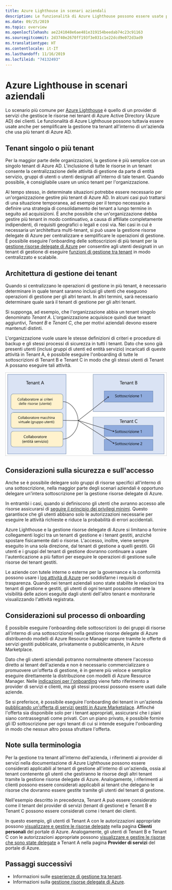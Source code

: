 ```yaml
---
title: Azure Lighthouse in scenari aziendali
description: Le funzionalità di Azure Lighthouse possono essere usate per semplificare la gestione tra tenant all'interno di un'azienda che usa più tenant di Azure AD.
ms.date: 09/25/2019
ms.topic: overview
ms.openlocfilehash: ae2241048e6ae481e319154beedab74c23c91163
ms.sourcegitcommit: 2d3740e2670ff193f3e031c1e22dcd9e072d3ad9
ms.translationtype: HT
ms.contentlocale: it-IT
ms.lasthandoff: 11/16/2019
ms.locfileid: "74132493"
---
```

# <a name="azure-lighthouse-in-enterprise-scenarios"></a>Azure Lighthouse in scenari aziendali

Lo scenario più comune per [Azure Lighthouse](../overview.md) è quello di un provider di servizi che gestisce le risorse nei tenant di Azure Active Directory (Azure AD) dei clienti. Le funzionalità di Azure Lighthouse possono tuttavia essere usate anche per semplificare la gestione tra tenant all'interno di un'azienda che usa più tenant di Azure AD.

## <a name="single-vs-multiple-tenants"></a>Tenant singolo o più tenant

Per la maggior parte delle organizzazioni, la gestione è più semplice con un singolo tenant di Azure AD. L'inclusione di tutte le risorse in un tenant consente la centralizzazione delle attività di gestione da parte di entità servizio, gruppi di utenti o utenti designati all'interno di tale tenant. Quando possibile, è consigliabile usare un unico tenant per l'organizzazione.

Al tempo stesso, in determinate situazioni potrebbe essere necessario per un'organizzazione gestire più tenant di Azure AD. In alcuni casi può trattarsi di una situazione temporanea, ad esempio per il tempo necessario a definire una strategia di consolidamento dei tenant a lungo termine in seguito ad acquisizioni. È anche possibile che un'organizzazione debba gestire più tenant in modo continuativo, a causa di affiliate completamente indipendenti, di requisiti geografici o legali e così via. Nei casi in cui è necessaria un'architettura multi-tenant, si può usare la gestione risorse delegate di Azure per centralizzare e semplificare le operazioni di gestione. È possibile eseguire l'onboarding delle sottoscrizioni di più tenant per la [gestione risorse delegate di Azure](azure-delegated-resource-management.md) per consentire agli utenti designati in un tenant di gestione di eseguire [funzioni di gestione tra tenant](cross-tenant-management-experience.md) in modo centralizzato e scalabile.

## <a name="tenant-management-architecture"></a>Architettura di gestione dei tenant

Quando si centralizzano le operazioni di gestione in più tenant, è necessario determinare in quale tenant saranno inclusi gli utenti che eseguono operazioni di gestione per gli altri tenant. In altri termini, sarà necessario determinare quale sarà il tenant di gestione per gli altri tenant.

Si supponga, ad esempio, che l'organizzazione abbia un tenant singolo denominato *Tenant A*. L'organizzazione acquisisce quindi due tenant aggiuntivi, *Tenant B* e *Tenant C*, che per motivi aziendali devono essere mantenuti distinti.

L'organizzazione vuole usare le stesse definizioni di criteri e procedure di backup e gli stessi processi di sicurezza in tutti i tenant. Dato che sono già presenti utenti (inclusi gruppi di utenti ed entità servizio) incaricati di queste attività in Tenant A, è possibile eseguire l'onboarding di tutte le sottoscrizioni di Tenant B e Tenant C in modo che gli stessi utenti di Tenant A possano eseguire tali attività.

![Utenti di Tenant A che gestiscono le risorse in Tenant B e Tenant C](../media/enterprise-azure-lighthouse.jpg)

## <a name="security-and-access-considerations"></a>Considerazioni sulla sicurezza e sull'accesso

Anche se è possibile delegare solo gruppi di risorse specifici all'interno di una sottoscrizione, nella maggior parte degli scenari aziendali è opportuno delegare un'intera sottoscrizione per la gestione risorse delegate di Azure.

In entrambi i casi, quando si definiscono gli utenti che avranno accesso alle risorse assicurarsi di [seguire il principio dei privilegi minimi](recommended-security-practices.md#assign-permissions-to-groups-using-the-principle-of-least-privilege). Questo garantisce che gli utenti abbiano solo le autorizzazioni necessarie per eseguire le attività richieste e riduce la probabilità di errori accidentali.

Azure Lighthouse e la gestione risorse delegate di Azure si limitano a fornire collegamenti logici tra un tenant di gestione e i tenant gestiti, anziché spostare fisicamente dati o risorse. L'accesso, inoltre, viene sempre eseguito in una sola direzione, dal tenant di gestione a quelli gestiti.  Gli utenti e i gruppi del tenant di gestione dovranno continuare a usare l'autenticazione a più fattori per eseguire le operazioni di gestione sulle risorse dei tenant gestiti.

Le aziende con tutele interne o esterne per la governance e la conformità possono usare i [log attività di Azure](https://docs.microsoft.com/azure/azure-monitor/platform/activity-logs-overview) per soddisfarne i requisiti di trasparenza. Quando nei tenant aziendali sono state stabilite le relazioni tra tenant di gestione e gestiti, gli utenti di ogni tenant possono ottenere la visibilità delle azioni eseguite dagli utenti dell'altro tenant e monitorarle visualizzando l'attività registrata.

## <a name="onboarding-process-considerations"></a>Considerazioni sul processo di onboarding

È possibile eseguire l'onboarding delle sottoscrizioni (o dei gruppi di risorse all'interno di una sottoscrizione) nella gestione risorse delegate di Azure distribuendo modelli di Azure Resource Manager oppure tramite le offerte di servizi gestiti pubblicate, privatamente o pubblicamente, in Azure Marketplace.

Dato che gli utenti aziendali potranno normalmente ottenere l'accesso diretto ai tenant dell'azienda e non è necessario commercializzare o promuovere un'offerta di gestione, è in genere più veloce e semplice eseguire direttamente la distribuzione con modelli di Azure Resource Manager. Nelle [indicazioni per l'onboarding](../how-to/onboard-customer.md) viene fatto riferimento a provider di servizi e clienti, ma gli stessi processi possono essere usati dalle aziende.

Se si preferisce, è possibile eseguire l'onboarding dei tenant in un'azienda [pubblicando un'offerta di servizi gestiti in Azure Marketplace](../how-to/publish-managed-services-offers.md). Affinché l'offerta sia disponibile solo per i tenant appropriati, assicurarsi che i piani siano contrassegnati come privati. Con un piano privato, è possibile fornire gli ID sottoscrizione per ogni tenant di cui si intende eseguire l'onboarding in modo che nessun altro possa sfruttare l'offerta.

## <a name="terminology-notes"></a>Note sulla terminologia

Per la gestione tra tenant all'interno dell'azienda, i riferimenti ai provider di servizi nella documentazione di Azure Lighthouse possono essere considerati applicabili al tenant di gestione all'interno di un'azienda, ossia al tenant contenente gli utenti che gestiranno le risorse degli altri tenant tramite la gestione risorse delegate di Azure. Analogamente, i riferimenti ai clienti possono essere considerati applicabili ai tenant che delegano le risorse che dovranno essere gestite tramite gli utenti del tenant di gestione.

Nell'esempio descritto in precedenza, Tenant A può essere considerato come il tenant del provider di servizi (tenant di gestione) e Tenant B e Tenant C possono essere considerati come i tenant dei clienti.

In questo esempio, gli utenti di Tenant A con le autorizzazioni appropriate possono [visualizzare e gestire le risorse delegate](../how-to/view-manage-customers.md) nella pagina **Clienti personali** del portale di Azure. Analogamente, gli utenti di Tenant B e Tenant C con le autorizzazioni appropriate possono [visualizzare e gestire le risorse che sono state delegate](../how-to/view-manage-service-providers.md) a Tenant A nella pagina **Provider di servizi** del portale di Azure.

## <a name="next-steps"></a>Passaggi successivi

- Informazioni sulle [esperienze di gestione tra tenant](cross-tenant-management-experience.md).
- Informazioni sulla [gestione risorse delegate di Azure](azure-delegated-resource-management.md).